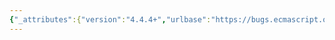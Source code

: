 ```yaml
---
{"_attributes":{"version":"4.4.4+","urlbase":"https://bugs.ecmascript.org/","maintainer":"dherman@mozilla.com"},"bug":{"bug_id":2658,"creation_ts":"2014-04-15 11:30:00 -0700","short_desc":"Numbering glitches in rev 23","delta_ts":"2014-04-27 14:02:25 -0700","product":"Draft for 6th Edition","component":"editorial issue","version":"Rev 23: April 5, 2014 Draft","rep_platform":"All","op_sys":"All","bug_status":"RESOLVED","resolution":"FIXED","priority":"Normal","bug_severity":"enhancement","everconfirmed":true,"reporter":{"uid":"jorendorff","name":"Jason Orendorff"},"assigned_to":{"uid":"allen","name":"Allen Wirfs-Brock"},"long_desc":[{"commentid":7733,"comment_count":0,"who":{"uid":"jorendorff","name":"Jason Orendorff"},"bug_when":"2014-04-15 11:30:22 -0700","thetext":"These are in addition to those reported in bug 2655 and bug 2656.\n\n- In 9.4.6.10 \"[[Delete]] (P)\", the steps are numbered 1, 6, 7, 2.\n\n- In 20.3.2.2 \"Date ( value )\", the list starts with step 6.\n\n- In the next section, 20.3.2.3 \"Date ( )\", the list starts with step 11.\n\n- In 24.1.1.4 \"GetValueFromBuffer ( arrayBuffer, byteIndex, type, isLittleEndian )\", after step 9, the next step is numbered 1.\n\n- In 24.1.4.1 \"get ArrayBuffer.prototype.byteLength\", the list starts with step 9.\n\n- In 24.2.4.3 \"get DataView.prototype.byteOffset\", the list starts with step 16.\n\n- In 24.3.2.4 \"Runtime Semantics: JA Abstract Operation\", the list starts with step 5.\n\n- In 25.4.4.5 \"Promise.resolve ( x )\", the first two steps are both numbered 1.\n\n\n\nAnd lastly, several instances of a common issue:\n\n- In 26.1.4 \"Reflect.get ( target, propertyKey [ , receiver ])\", under step 5, the substep is numbered \"1.\" It should be \"a.\"\n\n- Same thing in 26.1.12 \"Reflect.set ( target, propertyKey, V [ , receiver ] )\".\n\n- And in 26.2.3.4 \"get Reflect.Realm.prototype.intrinsics\" under step 6.\n\n- And in 26.2.3.5 \"get Reflect.Realm.prototype.stdlib\" under step 6. (Also,  the first substep there has two periods at the end of the sentence; and step 6 contains an extra comma.)\n\n- And in 26.3.3.7 \"Reflect.Loader.prototype.has ( name )\" under step 7.\n\n- And in 26.3.3.12 \"Reflect.Loader.prototype.newModule ( obj )\" under step 4, but that section has more substantive problems...\n\n- And in 26.3.3.14 \"Reflect.Loader.prototype.set ( name, module )\" under step 8.\n\n- And in 26.3.5.2.1 \"%LoaderIteratorPrototype%.next ( )\" under step 10."},{"commentid":7736,"comment_count":1,"who":{"uid":"jorendorff","name":"Jason Orendorff"},"bug_when":"2014-04-15 16:35:40 -0700","thetext":"Oops, found another:\n\n- In 13.2.3.3 \"Static Semantics: HasInitializer\", all four lists only have a single step, but in three of them it's numbered \"2.\"\n\nBut I'm pretty sure that's all."},{"commentid":7740,"comment_count":2,"who":{"uid":"allen","name":"Allen Wirfs-Brock"},"bug_when":"2014-04-15 18:29:25 -0700","thetext":"Fixed in rev24 editor's draft\n\nbasically almost all the algorithms in clause 26 had the wrong list style.\n\nIt show up in Word with them having the wrong left margin."},{"commentid":7935,"comment_count":3,"who":{"uid":"allen","name":"Allen Wirfs-Brock"},"bug_when":"2014-04-27 14:00:24 -0700","thetext":"fixed in rev24"},{"commentid":7936,"comment_count":4,"who":{"uid":"allen","name":"Allen Wirfs-Brock"},"bug_when":"2014-04-27 14:02:25 -0700","thetext":"fixed in rev24"}]}}
---
```

